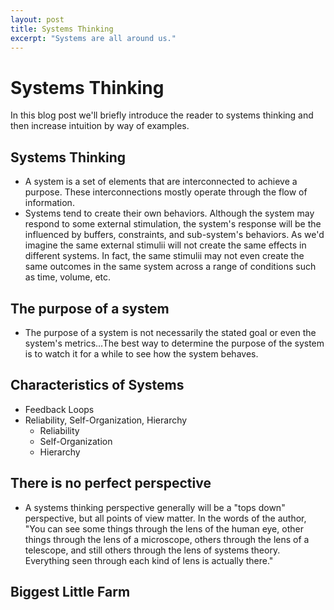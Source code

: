 ```yaml
---
layout: post
title: Systems Thinking
excerpt: "Systems are all around us."
---
```


# Systems Thinking

In this blog post we'll briefly introduce the reader to systems thinking and then increase intuition by way of examples.

## Systems Thinking
* A system is a set of elements that are interconnected to achieve a purpose.  These interconnections mostly operate through the flow of information.  
* Systems tend to create their own behaviors.  Although the system may respond to some external stimulation, the system's response will be the influenced by buffers, constraints, and sub-system's behaviors.  As we'd imagine the same external stimulii will not create the same effects in different systems.  In fact, the same stimulii may not even create the same outcomes in the same system across a range of conditions such as time, volume, etc.
  
## The purpose of a system
* The purpose of a system is not necessarily the stated goal or even the system's metrics...The best way to determine the purpose of the system is to watch it for a while to see how the system behaves.  
  
## Characteristics of Systems
* Feedback Loops
* Reliability, Self-Organization, Hierarchy
  * Reliability
  * Self-Organization
  * Hierarchy

## There is no perfect perspective
* A systems thinking perspective generally will be a "tops down" perspective, but all points of view matter.  In the words of the author, "You can see some things through the lens of the human eye, other things through the lens of a microscope, others through the lens of a telescope, and still others through the lens of systems theory. Everything seen through each kind of lens is actually there."
  
## Biggest Little Farm
